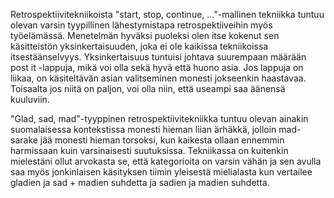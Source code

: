 Retrospektiivitekniikoista "start, stop, continue, ..."-mallinen tekniikka tuntuu olevan varsin tyypillinen lähestymistapa
retrospektiiveihin myös työelämässä. Menetelmän hyväksi puoleksi olen itse kokenut sen käsitteistön
yksinkertaisuuden, joka ei ole kaikissa tekniikoissa itsestäänselvyys. Yksinkertaisuus tuntuisi johtava suurempaan
määrään post it -lappuja, mikä voi olla sekä hyvä että huono asia. Jos lappuja on liikaa, on käsiteltävän asian
valitseminen monesti jokseenkin haastavaa. Toisaalta jos niitä on paljon, voi olla niin, että useampi saa äänensä kuuluviin.

"Glad, sad, mad"-tyyppinen retrospektiivitekniikka tuntuu olevan ainakin suomalaisessa kontekstissa monesti hieman
liian ärhäkkä, jolloin mad-sarake jää monesti hieman torsoksi, kun kaikesta ollaan ennemmin harmissaan kuin varsinaisesti
suutuksissa. Tekniikassa on kuitenkin mielestäni ollut arvokasta se, että kategorioita on varsin vähän ja sen avulla saa myös
jonkinlaisen käsityksen tiimin yleisestä mielialasta kun vertailee gladien ja sad + madien suhdetta ja sadien ja madien suhdetta.
